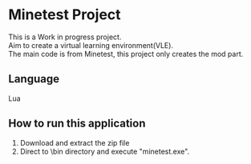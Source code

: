 # Minetest Project
This is a Work in progress project.<br>
Aim to create a virtual learning environment(VLE).<br> 
The main code is from Minetest, this project only creates the mod part.

## Language
Lua

## How to run this application
1. Download and extract the zip file
2. Direct to \bin directory and execute "minetest.exe".
